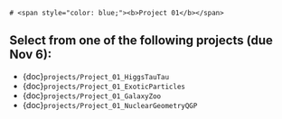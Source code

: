 	# <span style="color: blue;"><b>Project 01</b></span>

## Select from one of the following projects (due Nov 6):

* {doc}`projects/Project_01_HiggsTauTau`
* {doc}`projects/Project_01_ExoticParticles`
* {doc}`projects/Project_01_GalaxyZoo`
* {doc}`projects/Project_01_NuclearGeometryQGP`
